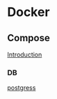 # Docker
## Compose
[Introduction](https://docs.docker.com/compose/intro/compose-application-model)
### DB
[postgress](https://hub.docker.com/_/postgres)
